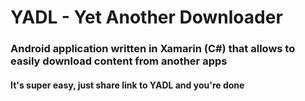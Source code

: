 # YADL - Yet Another Downloader
### Android application written in Xamarin (C#) that allows to easily download content from another apps  
#### It's super easy, just share link to YADL and you're done
